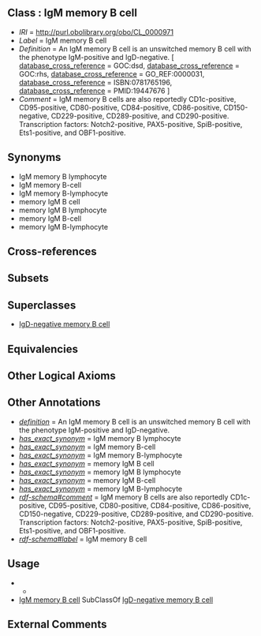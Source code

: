 
## Class : IgM memory B cell

 * *IRI* = http://purl.obolibrary.org/obo/CL_0000971
 * *Label* = IgM memory B cell
 * *Definition* = An IgM memory B cell is an unswitched memory B cell with the phenotype IgM-positive and IgD-negative. [ [database_cross_reference](../../ef/oboInOwl#hasDbXref.md) = GOC:dsd, [database_cross_reference](../../ef/oboInOwl#hasDbXref.md) = GOC:rhs, [database_cross_reference](../../ef/oboInOwl#hasDbXref.md) = GO_REF:0000031, [database_cross_reference](../../ef/oboInOwl#hasDbXref.md) = ISBN:0781765196, [database_cross_reference](../../ef/oboInOwl#hasDbXref.md) = PMID:19447676 ]
 * *Comment* = IgM memory B cells are also reportedly CD1c-positive, CD95-positive, CD80-positive, CD84-positive, CD86-positive, CD150-negative, CD229-positive, CD289-positive, and CD290-positive. Transcription factors: Notch2-positive, PAX5-positive, SpiB-positive, Ets1-positive, and OBF1-positive.

## Synonyms

 * IgM memory B lymphocyte
 * IgM memory B-cell
 * IgM memory B-lymphocyte
 * memory IgM B cell
 * memory IgM B lymphocyte
 * memory IgM B-cell
 * memory IgM B-lymphocyte

## Cross-references


## Subsets


## Superclasses

 * [IgD-negative memory B cell](../../CL/53/CL_0001053.md)

## Equivalencies


## Other Logical Axioms


## Other Annotations

 * *[definition](../../IAO/15/IAO_0000115.md)* = An IgM memory B cell is an unswitched memory B cell with the phenotype IgM-positive and IgD-negative.
 * *[has_exact_synonym](../../ym/oboInOwl#hasExactSynonym.md)* = IgM memory B lymphocyte
 * *[has_exact_synonym](../../ym/oboInOwl#hasExactSynonym.md)* = IgM memory B-cell
 * *[has_exact_synonym](../../ym/oboInOwl#hasExactSynonym.md)* = IgM memory B-lymphocyte
 * *[has_exact_synonym](../../ym/oboInOwl#hasExactSynonym.md)* = memory IgM B cell
 * *[has_exact_synonym](../../ym/oboInOwl#hasExactSynonym.md)* = memory IgM B lymphocyte
 * *[has_exact_synonym](../../ym/oboInOwl#hasExactSynonym.md)* = memory IgM B-cell
 * *[has_exact_synonym](../../ym/oboInOwl#hasExactSynonym.md)* = memory IgM B-lymphocyte
 * *[rdf-schema#comment](../../nt/rdf-schema#comment.md)* = IgM memory B cells are also reportedly CD1c-positive, CD95-positive, CD80-positive, CD84-positive, CD86-positive, CD150-negative, CD229-positive, CD289-positive, and CD290-positive. Transcription factors: Notch2-positive, PAX5-positive, SpiB-positive, Ets1-positive, and OBF1-positive.
 * *[rdf-schema#label](../../el/rdf-schema#label.md)* = IgM memory B cell

## Usage

 * -
 * [IgM memory B cell](../../CL/71/CL_0000971.md) SubClassOf [IgD-negative memory B cell](../../CL/53/CL_0001053.md)

## External Comments

